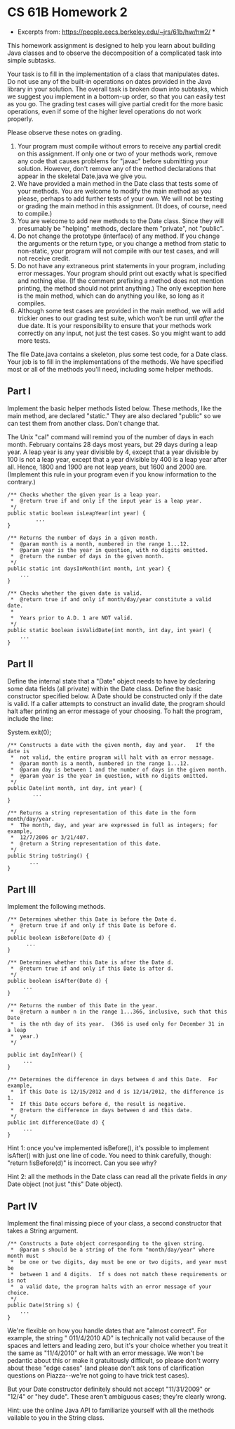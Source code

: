 # CS 61B  Homework 2

* Excerpts from: https://people.eecs.berkeley.edu/~jrs/61b/hw/hw2/ *

This homework assignment is designed to help you learn about building Java
classes and to observe the decomposition of a complicated task into simple
subtasks.  

Your task is to fill in the implementation of a class that manipulates dates.
Do not use any of the built-in operations on dates provided in the Java library
in your solution.  The overall task is broken down into subtasks, which we
suggest you implement in a bottom-up order, so that you can easily test as you
go.  The grading test cases will give partial credit for the more basic
operations, even if some of the higher level operations do not work properly.

Please observe these notes on grading.

1. Your program must compile without errors to receive any partial credit on this assignment.
If only one or two of your methods work, remove any code that causes problems for "javac" before submitting your solution.
However, don't remove any of the method declarations that appear in the skeletal Date.java we give you.  
2. We have provided a main method in the Date class that tests some of your
    methods.  You are welcome to modify the main method as you please, perhaps
    to add further tests of your own.  We will not be testing or grading the
    main method in this assignment.  (It does, of course, need to compile.)  
3. You are welcome to add new methods to the Date class.  Since they will
   presumably be "helping" methods, declare them "private", not "public".  
4. Do not change the prototype (interface) of any method.  If you change
   the arguments or the return type, or you change a method from static to
   non-static, your program will not compile with our test cases, and will
   not receive credit.  
5. Do not have any extraneous print statements in your program, including
   error messages.  Your program should print out exactly what is specified
   and nothing else.  (If the comment prefixing a method does not mention
   printing, the method should not print anything.)  The only exception here
   is the main method, which can do anything you like, so long as it compiles.  
6. Although some test cases are provided in the main method, we will add
   trickier ones to our grading test suite, which won't be run until _after_
   the due date.  It is your responsibility to ensure that your methods work
   correctly on any input, not just the test cases.  So you might want to add
   more tests.  

The file Date.java contains a skeleton, plus some test code, for a Date class.
Your job is to fill in the implementations of the methods.  We have specified
most or all of the methods you'll need, including some helper methods.  

## Part I
Implement the basic helper methods listed below.  These methods, like the main
method, are declared "static."  They are also declared "public" so we can test
them from another class.  Don't change that.

The Unix "cal" command will remind you of the number of days in each month.
February contains 28 days most years, but 29 days during a leap year.  A leap
year is any year divisible by 4, except that a year divisible by 100 is not a
leap year, except that a year divisible by 400 is a leap year after all.
Hence, 1800 and 1900 are not leap years, but 1600 and 2000 are.  (Implement
this rule in your program even if you know information to the contrary.)

```{java}
/** Checks whether the given year is a leap year.
 *  @return true if and only if the input year is a leap year.
 */
public static boolean isLeapYear(int year) {
         ...
}

/** Returns the number of days in a given month.
 *  @param month is a month, numbered in the range 1...12.
 *  @param year is the year in question, with no digits omitted.
 *  @return the number of days in the given month.
 */
public static int daysInMonth(int month, int year) {
	...
}

/** Checks whether the given date is valid.
 *  @return true if and only if month/day/year constitute a valid date.
 *
 *  Years prior to A.D. 1 are NOT valid.
 */
public static boolean isValidDate(int month, int day, int year) {
	...
}
```

## Part II

Define the internal state that a "Date" object needs to have by declaring some
data fields (all private) within the Date class.  Define the basic constructor
specified below.  A Date should be constructed only if the date is valid.  If
a caller attempts to construct an invalid date, the program should halt after
printing an error message of your choosing.  To halt the program, include the
line:

System.exit(0);

```{java}
/** Constructs a date with the given month, day and year.   If the date is
 *  not valid, the entire program will halt with an error message.
 *  @param month is a month, numbered in the range 1...12.
 *  @param day is between 1 and the number of days in the given month.
 *  @param year is the year in question, with no digits omitted.
 */
public Date(int month, int day, int year) {
        ...
}

/** Returns a string representation of this date in the form month/day/year.
 *  The month, day, and year are expressed in full as integers; for example,
 *  12/7/2006 or 3/21/407.
 *  @return a String representation of this date.
 */
public String toString() {
       ...
}
```
## Part III

Implement the following methods.

```{java}
/** Determines whether this Date is before the Date d.
 *  @return true if and only if this Date is before d. 
 */
public boolean isBefore(Date d) {
      ...
}

/** Determines whether this Date is after the Date d.
 *  @return true if and only if this Date is after d. 
 */
public boolean isAfter(Date d) {
     ...
}

/** Returns the number of this Date in the year.
 *  @return a number n in the range 1...366, inclusive, such that this Date
 *  is the nth day of its year.  (366 is used only for December 31 in a leap
 *  year.)
 */

public int dayInYear() {
     ...
}

/** Determines the difference in days between d and this Date.  For example,
 *  if this Date is 12/15/2012 and d is 12/14/2012, the difference is 1.
 *  If this Date occurs before d, the result is negative.
 *  @return the difference in days between d and this date.
 */
public int difference(Date d) {
     ...
}
```

Hint 1:  once you've implemented isBefore(), it's possible to implement
isAfter() with just one line of code.  You need to think carefully, though:
"return !isBefore(d)" is incorrect.  Can you see why?

Hint 2:  all the methods in the Date class can read all the private fields in
_any_ Date object (not just "this" Date object).

## Part IV

Implement the final missing piece of your class, a second constructor that
takes a String argument.

```{Java}
/** Constructs a Date object corresponding to the given string.
 *  @param s should be a string of the form "month/day/year" where month must
 *  be one or two digits, day must be one or two digits, and year must be
 *  between 1 and 4 digits.  If s does not match these requirements or is not
 *  a valid date, the program halts with an error message of your choice.
 */
public Date(String s) {
    ...
}
```
We're flexible on how you handle dates that are "almost correct".  For example,
the string "  011/4/2010 AD" is technically not valid because of the spaces and
letters and leading zero, but it's your choice whether you treat it the same as
"11/4/2010" or halt with an error message.  We won't be pedantic about this or
make it gratuitously difficult, so please don't worry about these "edge cases"
(and please don't ask tons of clarification questions on Piazza--we're not
going to have trick test cases).

But your Date constructor definitely should not accept "11/31/2009" or "12/4"
or "hey dude".  These aren't ambiguous cases; they're clearly wrong.

Hint:  use the online Java API to familiarize yourself with all the methods
vailable to you in the String class.
